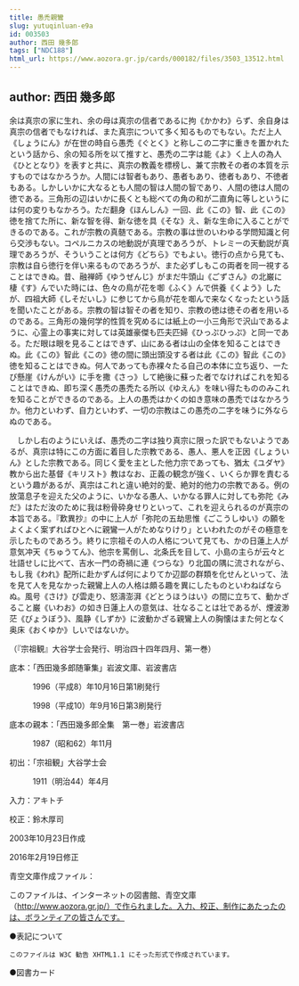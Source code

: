```yaml
---
title: 愚禿親鸞
slug: yutuqinluan-e9a
id: 003503
author: 西田 幾多郎
tags: ["NDC188"]
html_url: https://www.aozora.gr.jp/cards/000182/files/3503_13512.html
---
```


## author: 西田 幾多郎

余は真宗の家に生れ、余の母は真宗の信者であるに拘《かかわ》らず、余自身は真宗の信者でもなければ、また真宗について多く知るものでもない。ただ上人《しょうにん》が在世の時自ら愚禿《ぐとく》と称しこの二字に重きを置かれたという話から、余の知る所を以て推すと、愚禿の二字は能《よ》く上人の為人《ひととなり》を表すと共に、真宗の教義を標榜し、兼て宗教その者の本質を示すものではなかろうか。人間には智者もあり、愚者もあり、徳者もあり、不徳者もある。しかしいかに大なるとも人間の智は人間の智であり、人間の徳は人間の徳である。三角形の辺はいかに長くとも総べての角の和が二直角に等しというには何の変りもなかろう。ただ翻身《ほんしん》一回、此《この》智、此《この》徳を捨てた所に、新な智を得、新な徳を具《そな》え、新な生命に入ることができるのである。これが宗教の真髄である。宗教の事は世のいわゆる学問知識と何ら交渉もない。コペルニカスの地動説が真理であろうが、トレミーの天動説が真理であろうが、そういうことは何方《どちら》でもよい。徳行の点から見ても、宗教は自ら徳行を伴い来るものであろうが、また必ずしもこの両者を同一視することはできぬ。昔、融禅師《ゆうぜんじ》がまだ牛頭山《ごずさん》の北巌に棲《す》んでいた時には、色々の鳥が花を啣《ふく》んで供養《くよう》したが、四祖大師《しそだいし》に参じてから鳥が花を啣んで来なくなったという話を聞いたことがある。宗教の智は智その者を知り、宗教の徳は徳その者を用いるのである。三角形の幾何学的性質を究めるには紙上の一小三角形で沢山であるように、心霊上の事実に対しては英雄豪傑も匹夫匹婦《ひっぷひっぷ》と同一である。ただ眼は眼を見ることはできず、山にある者は山の全体を知ることはできぬ。此《この》智此《この》徳の間に頭出頭没する者は此《この》智此《この》徳を知ることはできぬ。何人であっても赤裸々たる自己の本体に立ち返り、一たび懸崖《けんがい》に手を撒《さっ》して絶後に蘇った者でなければこれを知ることはできぬ、即ち深く愚禿の愚禿たる所以《ゆえん》を味い得たもののみこれを知ることができるのである。上人の愚禿はかくの如き意味の愚禿ではなかろうか。他力といわず、自力といわず、一切の宗教はこの愚禿の二字を味うに外ならぬのである。

　しかし右のようにいえば、愚禿の二字は独り真宗に限った訳でもないようであるが、真宗は特にこの方面に着目した宗教である、愚人、悪人を正因《しょういん》とした宗教である。同じく愛を主とした他力宗であっても、猶太《ユダヤ》教から出た基督《キリスト》教はなお、正義の観念が強く、いくらか罪を責むるという趣があるが、真宗はこれと違い絶対的愛、絶対的他力の宗教である。例の放蕩息子を迎えた父のように、いかなる愚人、いかなる罪人に対しても弥陀《みだ》はただ汝のために我は粉骨砕身せりといって、これを迎えられるのが真宗の本旨である。『歎異抄』の中に上人が「弥陀の五劫思惟《ごこうしゆい》の願をよくよく案ずればひとへに親鸞一人がためなりけり」といわれたのがその極意を示したものであろう。終りに宗祖その人の人格について見ても、かの日蓮上人が意気冲天《ちゅうてん》、他宗を罵倒し、北条氏を目して、小島の主らが云々と壮語せしに比べて、吉水一門の奇禍に連《つらな》り北国の隅に流されながら、もし我《われ》配所に赴かずんば何によりてか辺鄙の群類を化せんといって、法を見て人を見なかった親鸞上人の人格は頗る趣を異にしたものといわねばならぬ。風号《さけ》び雲走り、怒濤澎湃《どとうほうはい》の間に立ちて、動かざること巌《いわお》の如き日蓮上人の意気は、壮なることは壮であるが、煙波渺茫《びょうぼう》、風静《しずか》に波動かざる親鸞上人の胸懐はまた何となく奥床《おくゆか》しいではないか。

（『宗祖観』大谷学士会発行、明治四十四年四月、第一巻）













底本：「西田幾多郎随筆集」岩波文庫、岩波書店

　　　1996（平成8）年10月16日第1刷発行

　　　1998（平成10）年9月16日第3刷発行

底本の親本：「西田幾多郎全集　第一巻」岩波書店

　　　1987（昭和62）年11月

初出：「宗祖観」大谷学士会

　　　1911（明治44）年4月

入力：アキトチ

校正：鈴木厚司

2003年10月23日作成

2016年2月19日修正

青空文庫作成ファイル：

このファイルは、インターネットの図書館、青空文庫（http://www.aozora.gr.jp/）で作られました。入力、校正、制作にあたったのは、ボランティアの皆さんです。











●表記について


	このファイルは W3C 勧告 XHTML1.1 にそった形式で作成されています。







●図書カード